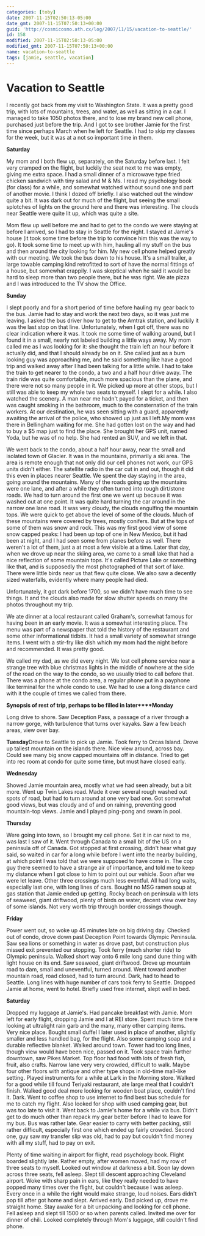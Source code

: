 ```yaml
---
categories: [toby]
date: 2007-11-15T02:50:13-05:00
date_gmt: 2007-11-15T07:50:13+00:00
guid: 'http://cosmicosmo.ath.cx/log/2007/11/15/vacation-to-seattle/'
id: 158
modified: 2007-11-15T02:50:13-05:00
modified_gmt: 2007-11-15T07:50:13+00:00
name: vacation-to-seattle
tags: [jamie, seattle, vacation]
---
```


Vacation to Seattle
===================

I recently got back from my visit to Washington State.  It was a pretty good trip, with lots of mountains, trees, and water, as well as sitting in a car.  I managed to take 1050 photos there, and to lose my brand new cell phone, purchased just before the trip.  And I got to see brother Jamie for the first time since perhaps March when he left for Seattle.  I had to skip my classes for the week, but it was at a not so important time in them.

**Saturday**

My mom and I both flew up, separately, on the Saturday before last.  I felt very cramped on the flight, but luckily the seat next to me was empty, giving me extra space.  I had a small dinner of a microwave type fried chicken sandwich with tiny salad and M & Ms.  I read my psychology book (for class) for a while, and somewhat watched without sound one and part of another movie.  I think I dozed off briefly.  I also watched out the window quite a bit.  It was dark out for much of the flight, but seeing the small splotches of lights on the ground here and there was interesting.  The clouds near Seattle were quite lit up, which was quite a site.

Mom flew up well before me and had to get to the condo we were staying at before I arrived, so I had to stay in Seattle for the night.  I stayed at Jamie's house (it took some time before the trip to convince him this was the way to go).  It took some time to meet up with him, hauling all my stuff on the bus and then around the city looking for him.  My new cell phone helped greatly with our meeting.  We took the bus down to his house.  It's a small trailer, a large towable camping kind retrofitted to sort of have the normal fittings of a house, but somewhat crappily.  I was skeptical when he said it would be hard to sleep more than two people there, but he was right.  We ate pizza and I was introduced to the TV show the Office.

**Sunday**

I slept poorly and for a short period of time before hauling my gear back to the bus.   Jamie had to stay and work the next two days, so it was just me leaving.  I asked the bus driver how to get to the Amtrak station, and luckily it was the last stop on that line.  Unfortunately, when I got off, there was no clear indication where it was.  It took me some time of walking around, but I found it in a small, nearly not labeled building a little ways away.  My mom called me as I was looking for it:  she thought the train left an hour before it actually did, and that I should already be on it.  She called just as a bum looking guy was approaching me, and he said something like have a good trip and walked away after I had been talking for a little while.  I had to take the train to get nearer to the condo, a two and a half hour drive away.  The train ride was quite comfortable, much more spacious than the plane, and there were not so many people in it.  We picked up more at other stops, but I still was able to keep my whole two seats to myself.  I slept for a while.  I also watched the scenery.  A man near me hadn't payed for a ticket, and then was caught smoking in the bathroom, much to the consternation of the train workers.  At our destination, he was seen sitting with a guard, apparently awaiting the arrival of the police, who showed up just as I left.My mom was there in Bellingham waiting for me.  She had gotten lost on the way and had to buy a $5 map just to find the place.  She brought her GPS unit, named Yoda, but he was of no help.  She had rented an SUV, and we left in that.

We went back to the condo, about a half hour away, near the small and isolated town of Glacier.  It was in the mountains, primarily a ski area.  The area is remote enough that not only did our cell phones not work, our GPS units didn't either.  The satellite radio in the car cut in and out, though it did this even in places nearer Seattle.  We spent the day staying in the area, going around the mountains.  Many of the roads going up the mountains were one lane, and after a while they often turned into rough dirt/stone roads.  We had to turn around the first one we went up because it was washed out at one point.  It was quite hard turning the car around in the narrow one lane road.  It was very cloudy, the clouds engulfing the mountain tops.  We were quick to get above the level of some of the clouds.  Much of these mountains were covered by trees, mostly conifers.  But at the tops of some of them was snow and rock.  This was my first good view of some snow capped peaks:  I had been up top of one in New Mexico, but it had been at night, and I had seen some from planes before as well.  There weren't a lot of them, just a at most a few visible at a time.  Later that day, when we drove up near the skiing area, we came to a small lake that had a nice reflection of some mountain tops.  It's called Picture Lake or something like that, and is supposedly the most photographed of that sort of lake.  There were little birds near us that flew quite close.  We also saw a decently sized waterfalls, evidently where many people had died.

Unfortunately, it got dark before 1700, so we didn't have much time to see things.  It and the clouds also made for slow shutter speeds on many the photos throughout my trip.

We ate dinner at a local restaurant called Graham's, somewhat famous for having been in an early movie.  It was a somewhat interesting place.  The menu was part of a newspaper that told the history of the restaurant and some other informational tidbits.  It had a small variety of somewhat strange items.  I went with a stir-fry like dish which my mom had the night before and recommended.  It was pretty good.

We called my dad, as we did every night.  We lost cell phone service near a strange tree with blue christmas lights in the middle of nowhere at the side of the road on the way to the condo, so we usually tried to call before that.  There was a phone at the condo area, a regular phone put in a payphone like terminal for the whole condo to use.  We had to use a long distance card with it the couple of times we called from there.

**Synopsis of rest of trip, perhaps to be filled in later****Monday**

Long drive to shore.  Saw Deception Pass, a passage of a river through a narrow gorge, with turbulence that turns over kayaks.  Saw a few beach areas, view over bay.

**Tuesday**Drove to Seattle to pick up Jamie.  Took ferry to Orcas Island.  Drove up tallest mountain on the islands there.  Nice view around, across bay.  Could see many big snow capped mountains off in distance.  Tried to get into rec room at condo for quite some time, but must have closed early.

**Wednesday**

Showed Jamie mountain area, mostly what we had seen already, but a bit more.  Went up Twin Lakes road.  Made it over several rough washed out spots of road, but had to turn around at one very bad one.  Got somewhat good views, but was cloudy and of and on raining, preventing good mountain-top views.  Jamie and I played ping-pong and swam in pool.

**Thursday**

Were going into town, so I brought my cell phone.  Set it in car next to me, was last I saw of it.  Went through Canada to a small bit of the US on a peninsula off of Canada.  Got stopped at first crossing, didn't hear what guy said, so waited in car for a long while before I went into the nearby building, at which point I was told that we were supposed to have come in.  The cop guy there seemed to have a strange air of importance, and told me to keep my distance when I got close to him to point out our vehicle.  Soon after we were let leave.  Other three crossings much less eventful.  All had long waits, especially last one, with long lines of cars.  Bought no MSG ramen soup at gas station that Jamie ended up getting.  Rocky beach on peninsula with lots of seaweed, giant driftwood, plenty of birds on water, decent view over bay of some islands.  Not very worth trip through border crossings though.

**Friday**

Power went out, so woke up 45 minutes late on big driving day.  Checked out of condo, drove down past Deception Point towards Olympic Peninsula.  Saw sea lions or something in water as drove past, but construction plus missed exit prevented our stopping.  Took ferry (much shorter ride) to Olympic peninsula.  Walked short way onto 6 mile long sand dune thing with light house on its end.  Saw seaweed, giant driftwood.  Drove up mountain road to dam, small and uneventful, turned around.  Went toward another mountain road, road closed, had to turn around.  Dark, had to head to Seattle.  Long lines with huge number of cars took ferry to Seattle.  Dropped Jamie at home, went to hotel.  Briefly used free internet, slept well in bed.

**Saturday**

Dropped my luggage at Jamie's.  Had pancake breakfast with Jamie.  Mom left for early flight, dropping Jamie and I at REI store.  Spent much time there looking at ultralight rain garb and the many, many other camping items.  Very nice place.  Bought small duffel I later used in place of another, slightly smaller and less handled bag, for the flight.  Also some camping soap and a durable reflective blanket.  Walked around town.  Tower had too long lines, though view would have been nice, passed on it.  Took space train further downtown, saw Pikes Market.  Top floor had food with lots of fresh fish, fruit, also crafts.  Narrow lane very very crowded, difficult to walk.  Maybe four other floors with antique and other type shops in old-time mall-like setting.  Played instruments for a while at Lark in the Morning store.  Walked for a good while till found Teriyaki restaurant, ate large meal that I couldn't finish.  Walked good deal more looking for wooden boat place, couldn't find it.  Dark.  Went to coffee shop to use internet to find best bus schedule for me to catch my flight.  Also looked for shop with used camping gear, but was too late to visit it.  Went back to Jamie's home for a while via bus.  Didn't get to do much other than repack my gear better before I had to leave for my bus.  Bus was rather late.  Gear easier to carry with better packing, still rather difficult, especially first one which ended up fairly crowded.  Second one, guy saw my transfer slip was old, had to pay but couldn't find money with all my stuff, had to pay on exit.

Plenty of time waiting in airport for flight, read psychology book.  Flight boarded slightly late.  Rather empty, after women moved, had my row of three seats to myself.  Looked out window at darkness a bit.  Soon lay down across three seats, fell asleep.  Slept till descent approaching Cleveland airport.  Woke with sharp pain in ears, like they really needed to have popped many times over the flight, but couldn't because I was asleep.  Every once in a while the right would make strange, loud noises.  Ears didn't pop till after got home and slept.  Arrived early.  Dad picked up, drove me straight home.  Stay awake for a bit unpacking and looking for cell phone.  Fell asleep and slept till 1500 or so when parents called.  Invited me over for dinner of chili.  Looked completely through Mom's luggage, still couldn't find phone.
